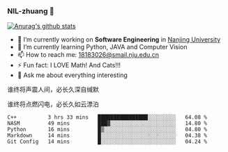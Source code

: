 ### NIL-zhuang 👋

<!--
**NIL-zhuang/NIL-zhuang** is a ✨ _special_ ✨ repository because its `README.md` (this file) appears on your GitHub profile.

Here are some ideas to get you started:

- 🔭 I’m currently working on ...
- 🌱 I’m currently learning ...
- 👯 I’m looking to collaborate on ...
- 🤔 I’m looking for help with ...
- 💬 Ask me about ...
- 📫 How to reach me: ...
- 😄 Pronouns: ...
- ⚡ Fun fact: ...
-->

[![Anurag's github stats](https://github-readme-stats.vercel.app/api?username=NIL-zhuang)](https://github.com/anuraghazra/github-readme-stats)

- 🔭 I’m currently working on **Software Engineering** in [Nanjing University](https://www.nju.edu.cn/)
- 🌱 I’m currently learning Python, JAVA and Computer Vision
- 📫 How to reach me: 18183026@smail.nju.edu.cn
- ⚡ Fun fact: I LOVE Math! And Cats!!!
- 💬 Ask me about everything interesting

谁终将声震人间，必长久深自缄默

谁终将点燃闪电，必长久如云漂泊

<!--START_SECTION:waka-->
```text
C++          3 hrs 33 mins   ████████████████░░░░░░░░░   64.08 % 
NASM         49 mins         ███▓░░░░░░░░░░░░░░░░░░░░░   14.80 % 
Python       16 mins         █▒░░░░░░░░░░░░░░░░░░░░░░░   04.80 % 
Markdown     14 mins         █░░░░░░░░░░░░░░░░░░░░░░░░   04.38 % 
Git Config   14 mins         █░░░░░░░░░░░░░░░░░░░░░░░░   04.24 % 
```
<!--END_SECTION:waka-->
